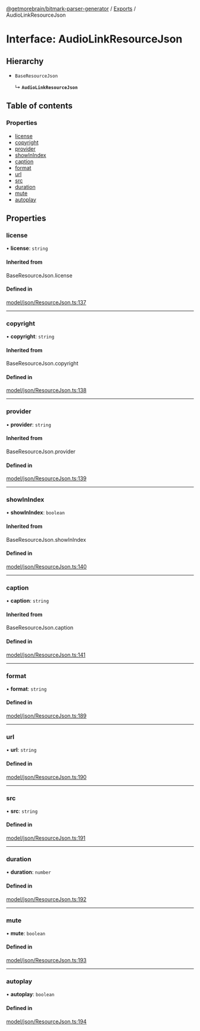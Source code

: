 [@getmorebrain/bitmark-parser-generator](../API.md) / [Exports](../modules.md) / AudioLinkResourceJson

# Interface: AudioLinkResourceJson

## Hierarchy

- `BaseResourceJson`

  ↳ **`AudioLinkResourceJson`**

## Table of contents

### Properties

- [license](AudioLinkResourceJson.md#license)
- [copyright](AudioLinkResourceJson.md#copyright)
- [provider](AudioLinkResourceJson.md#provider)
- [showInIndex](AudioLinkResourceJson.md#showInIndex)
- [caption](AudioLinkResourceJson.md#caption)
- [format](AudioLinkResourceJson.md#format)
- [url](AudioLinkResourceJson.md#url)
- [src](AudioLinkResourceJson.md#src)
- [duration](AudioLinkResourceJson.md#duration)
- [mute](AudioLinkResourceJson.md#mute)
- [autoplay](AudioLinkResourceJson.md#autoplay)

## Properties

### license

• **license**: `string`

#### Inherited from

BaseResourceJson.license

#### Defined in

[model/json/ResourceJson.ts:137](https://github.com/getMoreBrain/bitmark-parser-generator/blob/9ddf9e2/src/model/json/ResourceJson.ts#L137)

___

### copyright

• **copyright**: `string`

#### Inherited from

BaseResourceJson.copyright

#### Defined in

[model/json/ResourceJson.ts:138](https://github.com/getMoreBrain/bitmark-parser-generator/blob/9ddf9e2/src/model/json/ResourceJson.ts#L138)

___

### provider

• **provider**: `string`

#### Inherited from

BaseResourceJson.provider

#### Defined in

[model/json/ResourceJson.ts:139](https://github.com/getMoreBrain/bitmark-parser-generator/blob/9ddf9e2/src/model/json/ResourceJson.ts#L139)

___

### showInIndex

• **showInIndex**: `boolean`

#### Inherited from

BaseResourceJson.showInIndex

#### Defined in

[model/json/ResourceJson.ts:140](https://github.com/getMoreBrain/bitmark-parser-generator/blob/9ddf9e2/src/model/json/ResourceJson.ts#L140)

___

### caption

• **caption**: `string`

#### Inherited from

BaseResourceJson.caption

#### Defined in

[model/json/ResourceJson.ts:141](https://github.com/getMoreBrain/bitmark-parser-generator/blob/9ddf9e2/src/model/json/ResourceJson.ts#L141)

___

### format

• **format**: `string`

#### Defined in

[model/json/ResourceJson.ts:189](https://github.com/getMoreBrain/bitmark-parser-generator/blob/9ddf9e2/src/model/json/ResourceJson.ts#L189)

___

### url

• **url**: `string`

#### Defined in

[model/json/ResourceJson.ts:190](https://github.com/getMoreBrain/bitmark-parser-generator/blob/9ddf9e2/src/model/json/ResourceJson.ts#L190)

___

### src

• **src**: `string`

#### Defined in

[model/json/ResourceJson.ts:191](https://github.com/getMoreBrain/bitmark-parser-generator/blob/9ddf9e2/src/model/json/ResourceJson.ts#L191)

___

### duration

• **duration**: `number`

#### Defined in

[model/json/ResourceJson.ts:192](https://github.com/getMoreBrain/bitmark-parser-generator/blob/9ddf9e2/src/model/json/ResourceJson.ts#L192)

___

### mute

• **mute**: `boolean`

#### Defined in

[model/json/ResourceJson.ts:193](https://github.com/getMoreBrain/bitmark-parser-generator/blob/9ddf9e2/src/model/json/ResourceJson.ts#L193)

___

### autoplay

• **autoplay**: `boolean`

#### Defined in

[model/json/ResourceJson.ts:194](https://github.com/getMoreBrain/bitmark-parser-generator/blob/9ddf9e2/src/model/json/ResourceJson.ts#L194)
